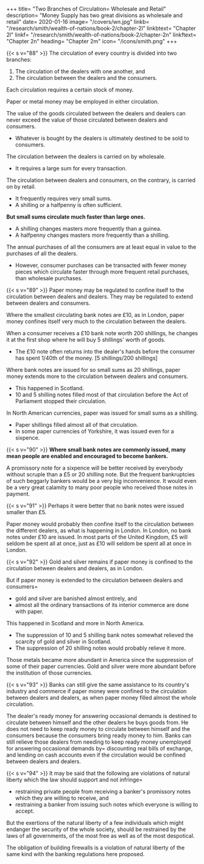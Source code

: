 +++
title=  "Two Branches of Circulation=  Wholesale and Retail"
description=  "Money Supply has two great divisions as wholesale and retail"
date=  2020-01-16
image=  "/covers/wn.jpg"
linkb=  "/research/smith/wealth-of-nations/book-2/chapter-2l"
linkbtext=  "Chapter 2l"
linkf=  "/research/smith/wealth-of-nations/book-2/chapter-2n"
linkftext=  "Chapter 2n"
heading=  "Chapter 2m"
icon=  "/icons/smith.png"
+++


{{< s v="88" >}} The circulation of every country is divided into two branches:

1. The circulation of the dealers with one another, and
2. The circulation between the dealers and the consumers.

Each circulation requires a certain stock of money.

Paper or metal money may be employed in either circulation.

The value of the goods circulated between the dealers and dealers can never exceed the value of those circulated between dealers and consumers.
- Whatever is bought by the dealers is ultimately destined to be sold to consumers.

The circulation between the dealers is carried on by wholesale.
- It requires a large sum for every transaction.

The circulation between dealers and consumers, on the contrary, is carried on by retail.
- It frequently requires very small sums.
- A shilling or a halfpenny is often sufficient.

**But small sums circulate much faster than large ones.**
- A shilling changes masters more frequently than a guinea.
- A halfpenny changes masters more frequently than a shilling.

The annual purchases of all the consumers are at least equal in value to the purchases of all the dealers.
- However, consumer purchases can be transacted with fewer money pieces which circulate faster through more frequent retail purchases, than wholesale purchases.


{{< s v="89" >}} Paper money may be regulated to confine itself to the circulation between dealers and dealers. They may be regulated to extend between dealers and consumers.

Where the smallest circulating bank notes are £10, as in London, paper money confines itself very much to the circulation between the dealers.

When a consumer receives a £10 bank note worth 200 shillings, he changes it at the first shop where he will buy 5 shillings' worth of goods.
- The £10 note often returns into the dealer's hands before the consumer has spent 1/40th of the money. [5 shillings/200 shillings]

Where bank notes are issued for so small sums as 20 shillings, paper money extends more to the circulation between dealers and consumers.
- This happened in Scotland.
- 10 and 5 shilling notes filled most of that circulation before the Act of Parliament stopped their circulation.

In North American currencies, paper was issued for small sums as a shilling.
- Paper shillings filled almost all of that circulation.
- In some paper currencies of Yorkshire, it was issued even for a sixpence.


{{< s v="90" >}} **Where small bank notes are commonly issued, many mean people are enabled and encouraged to become bankers.**

A promissory note for a sixpence will be better received by everybody without scruple than a £5 or 20 shilling note.
But the frequent bankruptcies of such beggarly bankers would be a very big inconvenience.
It would even be a very great calamity to many poor people who received those notes in payment.


{{< s v="91" >}} Perhaps it were better that no bank notes were issued smaller than £5.

Paper money would probably then confine itself to the circulation between the different dealers, as what is happening in London.
In London, no bank notes under £10 are issued.
In most parts of the United Kingdom, £5 will seldom be spent all at once, just as £10 will seldom be spent all at once in London.


{{< s v="92" >}} Gold and silver remains if paper money is confined to the circulation between dealers and dealers, as in London.

But if paper money is extended to the circulation between dealers and consumers= 
- gold and silver are banished almost entirely, and
- almost all the ordinary transactions of its interior commerce are done with paper.

This happened in Scotland and more in North America.
- The suppression of 10 and 5 shilling bank notes somewhat relieved the scarcity of gold and silver in Scotland.
- The suppression of 20 shilling notes would probably relieve it more.

Those metals became more abundant in America since the suppression of some of their paper currencies. Gold and silver were more abundant before the institution of those currencies.

{{< s v="93" >}} Banks can still give the same assistance to its country's industry and commerce if paper money were confined to the circulation between dealers and dealers, as when paper money filled almost the whole circulation.

The dealer's ready money for answering occasional demands is destined to circulate between himself and the other dealers he buys goods from.
He does not need to keep ready money to circulate between himself and the consumers because the consumers bring ready money to him.
Banks can still relieve those dealers from needing to keep ready money unemployed for answering occasional demands by= 
discounting real bills of exchange, and
lending on cash accounts even if the circulation would be confined between dealers and dealers.

{{< s v="94" >}} It may be said that the following are violations of natural liberty which the law should support and not infringe= 

- restraining private people from receiving a banker's promissory notes which they are willing to receive, and
- restraining a banker from issuing such notes which everyone is willing to accept.

But the exertions of the natural liberty of a few individuals which might endanger the security of the whole society, should be restrained by the laws of all governments, of the most free as well as of the most despotical.

The obligation of building firewalls is a violation of natural liberty of the same kind with the banking regulations here proposed.



